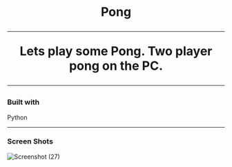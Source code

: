 <h1 align="center">Pong</p>

<hr/>

<p align="center">Lets play some Pong. Two player pong on the PC.</p>

<hr/>

<h3>Built with</h3>

<p>
  Python <br/>
</p>

<hr/>

<h3>Screen Shots</h3>

![Screenshot (27)](https://user-images.githubusercontent.com/89613492/168870178-4fe96bd4-eacc-43cc-bb58-85ef0e6afa64.png)
